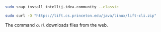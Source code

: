 ```bash
sudo snap install intellij-idea-community --classic
```

```bash
sudo curl -O "https://lift.cs.princeton.edu/java/linux/lift-cli.zip"
```
The command `curl` downloads files from the web. 
